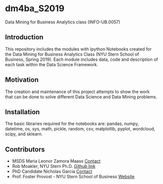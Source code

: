# dm4ba_S2019
Data Mining for Business Analytics class (INFO-UB.0057)


## Introduction

This repository includes the modules with Ipython Notebooks created for the Data Mining for Business Analytics Class (NYU Stern School of Business, Spring 2019). Each module includes data, code and description of each task within the Data Science Framework.


## Motivation

The creation and maintenance of this project attempts to show the work that can be done to solve different Data Science and Data Mining problems. 


## Installation

The basic libraries required for the notebooks are: pandas, numpy, datetime, os, sys, math, pickle, random, csv, matplotlib, pyplot, wordcloud, scipy, and sklearn.


## Contributors

* MSDS Maria Leonor Zamora Maass [Contact](https://www.linkedin.com/in/marialzamora/)
* Rob Moakler, NYU Stern Ph.D. [Github link](https://github.com/rmoakler/learning-data-science/tree/master/Fall%202015)
* PhD Candidate Nicholas Garcia [Contact](https://www.linkedin.com/in/nickmacgregorgarcia/)
* Prof. Foster Provost - NYU Stern School of Business [Website](http://people.stern.nyu.edu/fprovost/)
